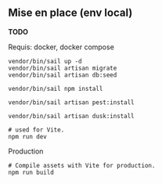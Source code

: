 ## Mise en place (env local)
__TODO__

Requis: docker, docker compose

```
vendor/bin/sail up -d
vendor/bin/sail artisan migrate
vendor/bin/sail artisan db:seed

vendor/bin/sail npm install

vendor/bin/sail artisan pest:install

vendor/bin/sail artisan dusk:install

# used for Vite.
npm run dev
```


Production 

```
# Compile assets with Vite for production.
npm run build
```